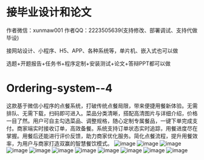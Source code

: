 # 接毕业设计和论文
作者微信：xunmaw001  作者QQ：2223505639(支持修改、部署调试、支持代做毕设)

接网站设计、小程序、H5、APP、各种系统等，单片机、嵌入式也可以做

选题+开题报告+任务书+程序定制+安装测试+论文+答辩PPT都可以做
# Ordering-system--4
这款基于微信小程序的点餐系统，打破传统点餐局限，带来便捷用餐新体验。无需排队、无需下载，扫码即可进入。菜品分类清晰，搭配高清图片与详细介绍，价格一目了然。用户可自主勾选菜品、调整规格，随心定制专属餐品，一键下单完成支付。商家端实时接收订单，高效备餐。系统支持订单状态实时追踪，用餐进度尽在掌握。用餐后还能进行评价反馈，助力商家优化服务。简化点餐流程，提升用餐效率，为用户与商家打造双赢的智慧餐饮模式。 
![image](https://github.com/user-attachments/assets/fb8b6b3b-9205-43bb-b6ff-d376335ede78)
![image](https://github.com/user-attachments/assets/6fb64271-a6ba-46a0-b6ac-65d0e50de88a)
![image](https://github.com/user-attachments/assets/9b492939-b82d-499a-ac43-ffd7c18b3d46)
![image](https://github.com/user-attachments/assets/b589d195-30e9-4ed5-a743-5c4481998a4b)
![image](https://github.com/user-attachments/assets/87ae9fb2-e5c3-4917-9357-0cdbc64383ff)
![image](https://github.com/user-attachments/assets/4f8eb194-b935-4c6a-bf3d-8e5886ff07c4)
![image](https://github.com/user-attachments/assets/151bfb90-7e9b-41a7-9fd5-ee98fba3824f)
![image](https://github.com/user-attachments/assets/b141f34b-3f82-4da8-a2b8-6d1d81504159)
![image](https://github.com/user-attachments/assets/1aeae6b0-fa26-4a46-983a-382c3c636e7f)
![image](https://github.com/user-attachments/assets/6347fe5d-0f07-4878-8c90-e0e65af9ad11)
![image](https://github.com/user-attachments/assets/69e12fea-e4cf-4ef8-b71a-d396415f7e15)
